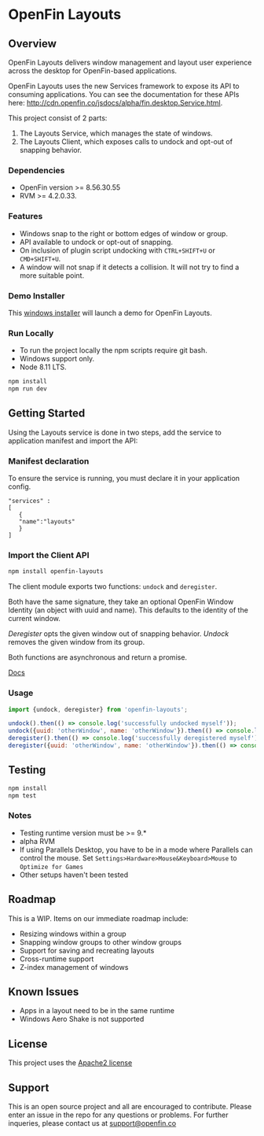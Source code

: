 # OpenFin Layouts


## Overview
OpenFin Layouts delivers window management and layout user experience across the desktop for OpenFin-based applications.

OpenFin Layouts uses the new Services framework to expose its API to consuming applications.  You can see the documentation for these APIs here:  http://cdn.openfin.co/jsdocs/alpha/fin.desktop.Service.html.

This project consist of 2 parts:
1. The Layouts Service, which manages the state of windows.
2. The Layouts Client, which exposes calls to undock and opt-out of snapping behavior.

### Dependencies
- OpenFin version >= 8.56.30.55
- RVM >= 4.2.0.33.

### Features
- Windows snap to the right or bottom edges of window or group.
- API available to undock or opt-out of snapping.
- On inclusion of plugin script undocking with `CTRL+SHIFT+U` or `CMD+SHIFT+U`.
- A window will not snap if it detects a collision. It will not try to find a more suitable point.

### Demo Installer
This [windows installer](https://install.openfin.co/download/?config=https%3A%2F%2Fcdn.openfin.co%2Fdemos%2Flayouts%2Fapp.json&fileName=layouts-demo) will launch a demo for OpenFin Layouts.

### Run Locally
- To run the project locally the npm scripts require git bash.
- Windows support only. 
- Node 8.11 LTS.
```bash
npm install
npm run dev
```
## Getting Started

Using the Layouts service is done in two steps, add the service to application manifest and import the API:

### Manifest declaration

To ensure the service is running, you must declare it in your application config.

```
"services" :
[
   {
   "name":"layouts"
   }
]
```
### Import the Client API

```bash
npm install openfin-layouts
```

The client module exports two functions: `undock` and `deregister`.

Both have the same signature, they take an optional OpenFin Window Identity (an object with uuid and name). This defaults to the identity of the current window.

*Deregister* opts the given window out of snapping behavior. *Undock* removes the given window from its group.

Both functions are asynchronous and return a promise.

[Docs](docs.md)


### Usage
```javascript
import {undock, deregister} from 'openfin-layouts';

undock().then(() => console.log('successfully undocked myself'));
undock({uuid: 'otherWindow', name: 'otherWindow'}).then(() => console.log('successfully undocked otherWindow'));
deregister().then(() => console.log('successfully deregistered myself'));
deregister({uuid: 'otherWindow', name: 'otherWindow'}).then(() => console.log('successfully deregistered otherWindow'));
```
## Testing

```bash
npm install
npm test
```

### Notes
- Testing runtime version must be >= 9.*
- alpha RVM
- If using Parallels Desktop, you have to be in a mode where Parallels can control the mouse. Set `Settings>Hardware>Mouse&Keyboard>Mouse` to `Optimize for Games`
- Other setups haven't been tested

## Roadmap
This is a WIP. Items on our immediate roadmap include:
- Resizing windows within a group
- Snapping window groups to other window groups
- Support for saving and recreating layouts
- Cross-runtime support
- Z-index management of windows

## Known Issues
- Apps in a layout need to be in the same runtime
- Windows Aero Shake is not supported

## License
This project uses the [Apache2 license](https://www.apache.org/licenses/LICENSE-2.0)

## Support
This is an open source project and all are encouraged to contribute.
Please enter an issue in the repo for any questions or problems. For further inqueries, please contact us at support@openfin.co
